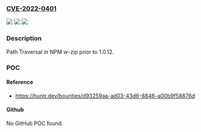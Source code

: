 ### [CVE-2022-0401](https://cve.mitre.org/cgi-bin/cvename.cgi?name=CVE-2022-0401)
![](https://img.shields.io/static/v1?label=Product&message=yuda-lyu%2Fw-zip&color=blue)
![](https://img.shields.io/static/v1?label=Version&message=%3C%201.0.12%20&color=brighgreen)
![](https://img.shields.io/static/v1?label=Vulnerability&message=CWE-22%20Improper%20Limitation%20of%20a%20Pathname%20to%20a%20Restricted%20Directory%20('Path%20Traversal')&color=brighgreen)

### Description

Path Traversal in NPM w-zip prior to 1.0.12.

### POC

#### Reference
- https://huntr.dev/bounties/d93259aa-ad03-43d6-8846-a00b9f58876d

#### Github
No GitHub POC found.

